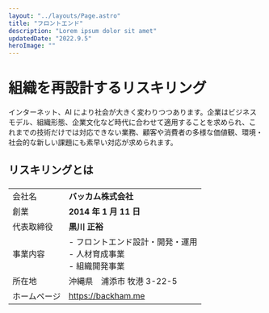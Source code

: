 ```yaml
---
layout: "../layouts/Page.astro"
title: "フロントエンド"
description: "Lorem ipsum dolor sit amet"
updatedDate: "2022.9.5"
heroImage: ""
---
```


# 組織を再設計するリスキリング

インターネット、AI により社会が大きく変わりつつあります。企業はビジネスモデル、組織形態、企業文化など時代に合わせて適用することを求められ、これまでの技術だけでは対応できない業務、顧客や消費者の多様な価値観、環境・社会的な新しい課題にも素早い対応が求められます。

## リスキリングとは

###

|              |                                                                           |
| :----------- | :------------------------------------------------------------------------ |
| 会社名       | **バッカム株式会社**                                                      |
| 創業         | **2014 年 1 月 11 日**                                                    |
| 代表取締役   | **黒川 正裕**                                                             |
| 事業内容     | - フロントエンド設計・開発・運用 <br> - 人材育成事業 <br/> - 組織開発事業 |
| 所在地       | 沖縄県　浦添市 牧港 3-22-5                                                |
| ホームページ | https://backham.me                                                        |

##
